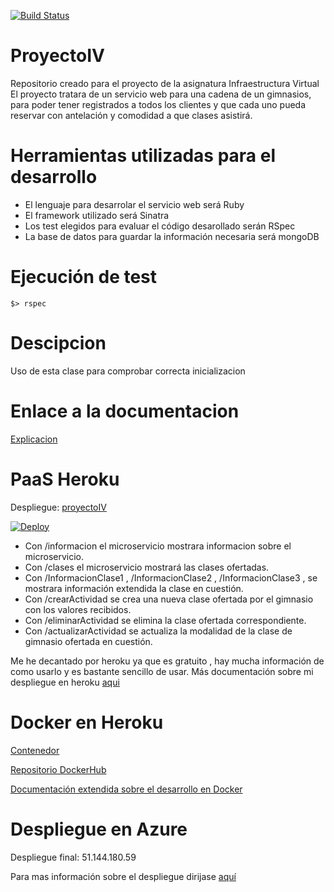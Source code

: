 [![Build Status](https://travis-ci.org/juanmaLC/ProyectoIV.svg?branch=master)](https://travis-ci.org/juanmaLC/ProyectoIV)

# ProyectoIV
Repositorio creado para el proyecto de la asignatura Infraestructura Virtual
El proyecto tratara de un servicio web para una cadena de un gimnasios, para poder tener registrados
a todos los clientes y que cada uno pueda reservar con antelación y comodidad a que clases asistirá.




# Herramientas utilizadas para el desarrollo
- El lenguaje para desarrolar el servicio web será Ruby
- El framework utilizado será Sinatra
- Los test elegidos para evaluar el código desarollado serán RSpec
- La base de datos para guardar la información necesaria será mongoDB


# Ejecución de test 

    $> rspec
    
    
    
 
# Descipcion
 

Uso de esta clase para comprobar correcta inicializacion

# Enlace a la documentacion
[Explicacion](https://github.com/juanmaLC/ProyectoIV/blob/master/docs/testIntegracion.md) 


# PaaS Heroku


Despliegue: [proyectoIV](https://proyectoiv1819.herokuapp.com/) 

[![Deploy](https://www.herokucdn.com/deploy/button.svg)](https://proyectoiv1819.herokuapp.com/)


- Con /informacion el microservicio mostrara informacion sobre el microservicio.
- Con /clases el microservicio mostrará las clases ofertadas.
- Con /InformacionClase1 , /InformacionClase2 , /InformacionClase3 , se mostrara información extendida la clase en cuestión.
- Con /crearActividad se crea una nueva clase ofertada por el gimnasio con los valores recibidos.
- Con /eliminarActividad se elimina la clase ofertada correspondiente.
- Con /actualizarActividad se actualiza la modalidad de la clase de gimnasio ofertada en cuestión.

Me he decantado por heroku ya que es gratuito , hay mucha información de como usarlo y es bastante sencillo de usar.
Más documentación sobre mi despliegue en heroku [aqui](https://github.com/juanmaLC/ProyectoIV/blob/master/docs/herokuExplicacion.md) 

# Docker en Heroku

[Contenedor](https://proyectoiv1819docker.herokuapp.com/) 

[Repositorio DockerHub](https://hub.docker.com/r/juanmalc/proyectoiv/)

[Documentación extendida sobre el desarrollo en Docker](https://github.com/juanmaLC/ProyectoIV/blob/master/docs/docker.md)  

# Despliegue en Azure

Despliegue final: 51.144.180.59


Para mas información sobre el despliegue dirijase [aquí](https://github.com/juanmaLC/ProyectoIV/blob/master/docs/azure.md) 